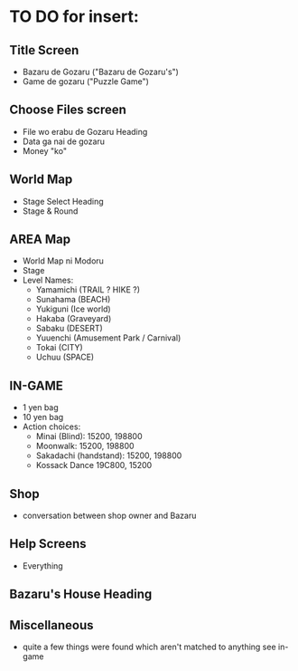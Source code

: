 # TO DO for insert:

## Title Screen

- Bazaru de Gozaru ("Bazaru de Gozaru's")
- Game de gozaru ("Puzzle Game")

## Choose Files screen

- File wo erabu de Gozaru Heading
- Data ga nai de gozaru
- Money "ko"

## World Map

- Stage Select Heading
- Stage & Round

## AREA Map

- World Map ni Modoru
- Stage
- Level Names:
  - Yamamichi  (TRAIL ?  HIKE ?)
  - Sunahama (BEACH)
  - Yukiguni (Ice world)
  - Hakaba (Graveyard)
  - Sabaku (DESERT)
  - Yuuenchi (Amusement Park / Carnival)
  - Tokai (CITY)
  - Uchuu (SPACE)

## IN-GAME

- 1 yen bag
- 10 yen bag
- Action choices:
  - Minai (Blind): 15200, 198800
  - Moonwalk: 15200, 198800
  - Sakadachi (handstand): 15200, 198800
  - Kossack Dance 19C800, 15200

## Shop

- conversation between shop owner and Bazaru

## Help Screens

- Everything

## Bazaru's House Heading


## Miscellaneous

- quite a few things were found which aren't matched to anything see in-game
